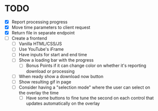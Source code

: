 # TODO
- [X] Report processing progress
- [X] Move time parameters to client request
- [X] Return file in separate endpoint
- [ ] Create a frontend
    - [ ] Vanilla HTML/CSS/JS
    - [ ] Use YouTube's iFrame
    - [ ] Have inputs for start and end time
    - [ ] Show a loading bar with the progress
        - [ ] Bonus Points if it can change color on whether it's reporting download or processing
    - [ ] When ready show a download now button
    - [ ] Show resulting gif in page
    - [ ] Consider having a "selection mode" where the user can select on the overlay the time
        - [ ] Have some buttons to fine tune the second on each control that updates automatically on the overlay